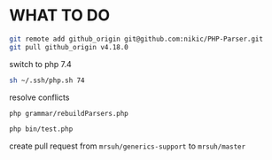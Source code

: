 # WHAT TO DO

```bash
git remote add github_origin git@github.com:nikic/PHP-Parser.git
git pull github_origin v4.18.0
```

switch to php 7.4
```bash
sh ~/.ssh/php.sh 74
```

resolve conflicts
```bash
php grammar/rebuildParsers.php
```

```bash
php bin/test.php
```

create pull request from `mrsuh/generics-support` to `mrsuh/master`
